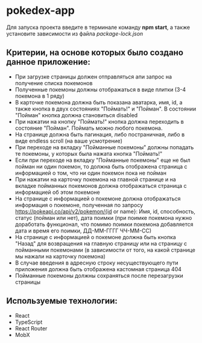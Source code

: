 # pokedex-app

Для запуска проекта введите в терминале команду **npm start**, а также установите зависимоcти из файла *package-lock.json*

## Критерии, на основе которых было создано данное приложение:

* При загрузке страницы должен отправляться апи запрос на получение списка покемонов
* Полученные покемоны должны отображаться в виде плитки (3-4 покемона в 1 ряду)
* В карточке покемона должна быть показана аватарка, имя, id, а также кнопка в двух состояниях "Поймать!" и "Пойман". В состоянии "Пойман" кнопка должна становиться disabled
* При нажатии на кнопку "Поймать!" кнопка должна переходить в состояние "Пойман". Поймать можно любого покемона.
* На странице должна быть пагинация, либо постраничная, либо в виде endless scroll (на ваше усмотрение)
* При переходе на вкладку "Пойманные покемоны" должны попадать те покемоны, у которых была нажата кнопка "Поймать!"
* Если при переходе на вкладку "Пойманные покемоны" еще не был пойман ни один покемон, то должна быть отображена страница с информацией о том, что ни один покемон пока не пойман
* При нажатии на карточку покемона на главной странице и на вкладке пойманных покемонов должна отображаться страница с информацией об этом покемоне
* На странице с информацией о покемоне должна отображаться информация о покемоне, полученная по запросу https://pokeapi.co/api/v2/pokemon/{id or name}: Имя, id, способность, статус (пойман или нет), дата поимки (при поимке покемона нужно доработать функционал, что помимо поимки покемона добавляется дата и время его поимки, ДД-ММ-ГГГГ ЧЧ-ММ-СС)
* На странице с информацией о покемоне должна быть кнопка "Назад" для возвращения на главную страницу или на страницу с пойманными покемонами (в зависимости от того, на какой странице мы нажали на карточку покемона)
* В случае введения в адресную строку несуществующего пути приложения должна быть отображена кастомная страница 404
* Пойманные покемоны должны сохраняться после перезагрузки страницы

## Используемые технологии:

* React
* TypeScript
* React Router
* MobX
